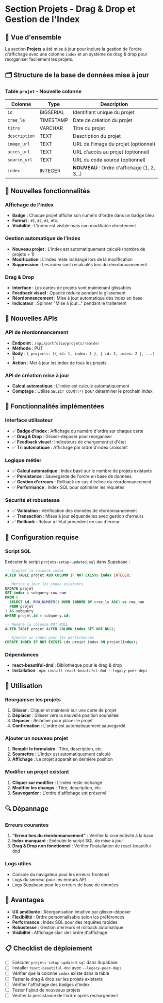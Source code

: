 # Section Projets - Drag & Drop et Gestion de l'Index

## 🎯 Vue d'ensemble

La section **Projets** a été mise à jour pour inclure la gestion de l'ordre d'affichage avec une colonne `index` et un système de drag & drop pour réorganiser facilement les projets.

## 🗂️ Structure de la base de données mise à jour

### Table `projet` - Nouvelle colonne

| Colonne       | Type      | Description                                  |
| ------------- | --------- | -------------------------------------------- |
| `id`          | BIGSERIAL | Identifiant unique du projet                 |
| `cree_le`     | TIMESTAMP | Date de création du projet                   |
| `titre`       | VARCHAR   | Titre du projet                              |
| `description` | TEXT      | Description du projet                        |
| `image_url`   | TEXT      | URL de l'image du projet (optionnel)         |
| `acces_url`   | TEXT      | URL d'accès au projet (optionnel)            |
| `source_url`  | TEXT      | URL du code source (optionnel)               |
| `index`       | INTEGER   | **NOUVEAU** : Ordre d'affichage (1, 2, 3...) |

## 🎨 Nouvelles fonctionnalités

### Affichage de l'index

- **Badge** : Chaque projet affiche son numéro d'ordre dans un badge bleu
- **Format** : `#1`, `#2`, `#3`, etc.
- **Visibilité** : L'index est visible mais non modifiable directement

### Gestion automatique de l'index

- **Nouveau projet** : L'index est automatiquement calculé (nombre de projets + 1)
- **Modification** : L'index reste inchangé lors de la modification
- **Suppression** : Les index sont recalculés lors du réordonnancement

### Drag & Drop

- **Interface** : Les cartes de projets sont maintenant glissables
- **Feedback visuel** : Opacité réduite pendant le glissement
- **Réordonnancement** : Mise à jour automatique des index en base
- **Indicateur** : Spinner "Mise à jour..." pendant le traitement

## 🔄 Nouvelles APIs

### API de réordonnancement

- **Endpoint** : `/api/portfolio/projets/reorder`
- **Méthode** : PUT
- **Body** : `{ projects: [{ id: 1, index: 1 }, { id: 2, index: 2 }, ...] }`
- **Action** : Met à jour les index de tous les projets

### API de création mise à jour

- **Calcul automatique** : L'index est calculé automatiquement
- **Comptage** : Utilise `SELECT COUNT(*)` pour déterminer le prochain index

## 🎯 Fonctionnalités implémentées

### Interface utilisateur

- ✅ **Badge d'index** : Affichage du numéro d'ordre sur chaque carte
- ✅ **Drag & Drop** : Glisser-déposer pour réorganiser
- ✅ **Feedback visuel** : Indicateurs de chargement et d'état
- ✅ **Tri automatique** : Affichage par ordre d'index croissant

### Logique métier

- ✅ **Calcul automatique** : Index basé sur le nombre de projets existants
- ✅ **Persistance** : Sauvegarde de l'ordre en base de données
- ✅ **Gestion d'erreurs** : Rollback en cas d'échec du réordonnancement
- ✅ **Performance** : Index SQL pour optimiser les requêtes

### Sécurité et robustesse

- ✅ **Validation** : Vérification des données de réordonnancement
- ✅ **Transaction** : Mises à jour séquentielles avec gestion d'erreurs
- ✅ **Rollback** : Retour à l'état précédent en cas d'erreur

## 🚀 Configuration requise

### Script SQL

Exécuter le script `projets-setup-updated.sql` dans Supabase :

```sql
-- Ajouter la colonne index
ALTER TABLE projet ADD COLUMN IF NOT EXISTS index INTEGER;

-- Mettre à jour les index existants
UPDATE projet
SET index = subquery.row_num
FROM (
  SELECT id, ROW_NUMBER() OVER (ORDER BY cree_le ASC) as row_num
  FROM projet
) AS subquery
WHERE projet.id = subquery.id;

-- Rendre la colonne NOT NULL
ALTER TABLE projet ALTER COLUMN index SET NOT NULL;

-- Ajouter un index pour les performances
CREATE INDEX IF NOT EXISTS idx_projet_index ON projet(index);
```

### Dépendances

- **react-beautiful-dnd** : Bibliothèque pour le drag & drop
- **Installation** : `npm install react-beautiful-dnd --legacy-peer-deps`

## 🎨 Utilisation

### Réorganiser les projets

1. **Glisser** : Cliquer et maintenir sur une carte de projet
2. **Déplacer** : Glisser vers la nouvelle position souhaitée
3. **Déposer** : Relâcher pour placer le projet
4. **Confirmation** : L'ordre est automatiquement sauvegardé

### Ajouter un nouveau projet

1. **Remplir le formulaire** : Titre, description, etc.
2. **Soumettre** : L'index est automatiquement calculé
3. **Affichage** : Le projet apparaît en dernière position

### Modifier un projet existant

1. **Cliquer sur modifier** : L'index reste inchangé
2. **Modifier les champs** : Titre, description, etc.
3. **Sauvegarder** : L'ordre d'affichage est préservé

## 🔍 Dépannage

### Erreurs courantes

1. **"Erreur lors du réordonnancement"** : Vérifier la connectivité à la base
2. **Index manquant** : Exécuter le script SQL de mise à jour
3. **Drag & Drop non fonctionnel** : Vérifier l'installation de react-beautiful-dnd

### Logs utiles

- Console du navigateur pour les erreurs frontend
- Logs du serveur pour les erreurs API
- Logs Supabase pour les erreurs de base de données

## 🎉 Avantages

- **UX améliorée** : Réorganisation intuitive par glisser-déposer
- **Flexibilité** : Ordre personnalisable selon les préférences
- **Performance** : Index SQL pour des requêtes rapides
- **Robustesse** : Gestion d'erreurs et rollback automatique
- **Visibilité** : Affichage clair de l'ordre d'affichage

## 📋 Checklist de déploiement

- [ ] Exécuter `projets-setup-updated.sql` dans Supabase
- [ ] Installer `react-beautiful-dnd` avec `--legacy-peer-deps`
- [ ] Vérifier que la colonne `index` existe dans la table
- [ ] Tester le drag & drop sur les projets existants
- [ ] Vérifier l'affichage des badges d'index
- [ ] Tester l'ajout de nouveaux projets
- [ ] Vérifier la persistance de l'ordre après rechargement
